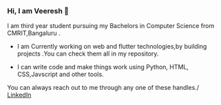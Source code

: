 ### Hi, I am Veeresh 👋

</hr>


I am third year student pursuing my Bachelors in Computer Science from CMRIT,Bangaluru .

- I am Currently working on web and flutter technologies,by building projects .You can check them all in my repository.
<!-- 
- 🔭 I’m currently working on ...
- 🌱 I’m currently learning ...
- 👯 I’m looking to collaborate on  -->
<!-- - 🤔 I’m looking for help with ... -->
<!-- - 💬 Ask me about ... -->
- I can write code and make things work using Python, HTML, CSS,Javscript and other tools.

You can always reach out to me through any one of these handles./
[LinkedIn](https://www.linkedin.com/in/veereshbv04/)
<!-- - 😄 Pronouns: ...
- ⚡ Fun fact: ... -->

